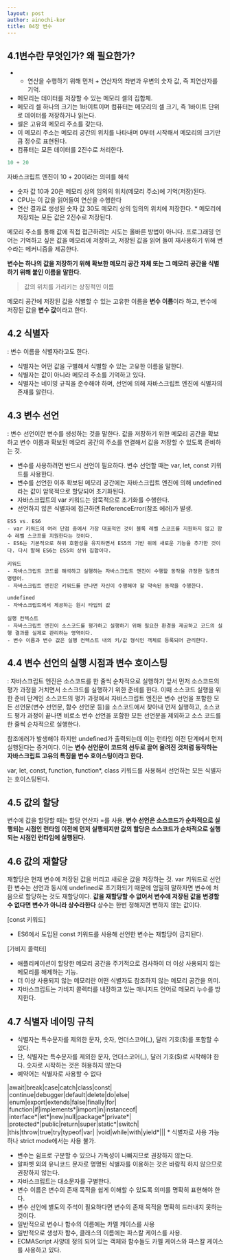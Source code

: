 ```yaml
---
layout: post
author: ainochi-kor
title: 04장 변수
---
```



## 4.1변수란 무엇인가? 왜 필요한가?
- + 연산을 수행하기 위해 먼저 + 연산자의 좌변과 우변의 숫자 값, 즉 피연산자를 기억.
- 메모리는 데이터를 저장할 수 있는 메모리 셀의 집합체.
- 메모리 셀 하나의 크기는 1바이트이며 컴퓨터는 메모리의 셀 크기, 즉 1바이트 단위로 데이터를 저장하거나 읽는다.
- 셀은 고유의 메모리 주소를 갖는다. 
- 이 메모리 주소는 메모리 공간의 위치를 나타내며 0부터 시작해서 메모리의 크기만큼 정수로 표현된다.
- 컴퓨터는 모든 데이터를 2진수로 처리한다. 

```js
10 + 20
```

자바스크립트 엔진이 10 + 20이라는 의미를 해석
- 숫자 값 10과 20은 메모리 상의 임의의 위치(메모리 주소)에 기억(저장)된다.
- CPU는 이 값을 읽어들여 연산을 수행한다
- 연산 결과로 생성된 숫자 값 30도 메모리 상의 임의의 위치에 저장한다.
\* 메모리에 저장되는 모든 값은 2진수로 저장된다.

메모리 주소를 통해 값에 직접 접근하려는 시도는 올바른 방법이 아니다.
프로그래밍 언어는 기억하고 싶은 값을 메모리에 저장하고, 저장된 값을 읽어 들여 재사용하기 위해 변수라는 메커니즘을 제공한다.

**변수는 하나의 값을 저장하기 위해 확보한 메모리 공간 자체 또는 그 메모리 공간을 식별하기 위해 붙인 이름을 말한다.**
> 값의 위치를 가리키는 상징적인 이름

메모리 공간에 저장된 값을 식별할 수 있는 고유한 이름을 **변수 이름**이라 하고, 변수에 저장된 값을 **변수 값**이라고 한다.

## 4.2 식별자
: 변수 이름을 식별자라고도 한다. 
- 식별자는 어떤 값을 구별해서 식별할 수 있는 고유한 이름을 말한다.
- 식별자는 값이 아니라 메모리 주소를 기억하고 있다.
- 식별자는 네이밍 규칙을 준수해야 하며, 선언에 의해 자바스크립트 엔진에 식별자의 존재를 알린다.

## 4.3 변수 선언
: 변수 선언이란 변수를 생성하는 것을 말한다.
값을 저장하기 위한 메모리 공간을 확보하고 변수 이름과 확보된 메모리 공간의 주소를 연결해서 값을 저장할 수 있도록 준비하는 것.
- 변수를 사용하려면 반드시 선언이 필요하다. 변수 선언할 때는 var, let, const 키워드를 사용한다.
- 변수를 선언한 이후 확보된 메모리 공간에는 자바스크립트 엔진에 의해 undefined라는 값이 암묵적으로 할당되어 초기화된다.
- 자바스크립트의 var 키워드는 암묵적으로 초기화를 수행한다.
- 선언하지 않은 식별자에 접근하면 ReferenceError(참조 에러)가 발생.

```
ES5 vs. ES6
- var 키워드의 여러 단점 중에서 가장 대표적인 것이 블록 레벨 스코프를 지원하지 않고 함수 레벨 스코프를 지원한다는 것이다.
- ES6는 기본적으로 하위 호환성을 유지하면서 ES5의 기반 위에 새로운 기능을 추가한 것이다. 다시 말해 ES6는 ES5의 상위 집합이다.

키워드
- 자바스크립트 코드를 해석하고 실행하는 자바스크립트 엔진이 수행할 동작을 규정한 일종의 명령어.
- 자바스크립트 엔진은 키워드를 만나면 자신이 수행해야 할 약속된 동작을 수행한다.

undefined
- 자바스크립트에서 제공하는 원시 타입의 값

실행 컨텍스트
- 자바스크립트 엔진이 소스코드를 평가하고 실행하기 위해 필요한 환경을 제공하고 코드의 실행 결과를 실제로 관리하는 영역이다.
- 변수 이름과 변수 값은 실행 컨텍스트 내의 키/값 형식인 객체로 등록되어 관리한다.
```

## 4.4 변수 선언의 실행 시점과 변수 호이스팅
: 자바스크립트 엔진은 소스코드를 한 줄씩 순차적으로 실행하기 앞서 먼저 소스코드의 평가 과정을 거치면서 소스크드를 실행하기 위한 준비를 한다. 이때 소스코드 실행을 위한 준비 단계인 소스코드의 평가 과정에서 자바스크립트 엔진은 변수 선언을 포함한 모든 선언문(변수 선언문, 함수 선언문 등)을 소스코드에서 찾아내 먼저 실행하고, 소스코드 평가 과정이 끝나면 비로소 변수 선언을 포함한 모든 선언문을 제외하고 소스 코드를 한 줄씩 순차적으로 실행한다.

참조에러가 발생해야 하지만 undefined가 출력되는데 이는 런타임 이전 단계에서 먼저 실행된다는 증거이다. 이는 **변수 선언문이 코드의 선두로 끌어 올려진 것처럼 동작하는 자바스크립트 고유의 특징을 변수 호이스팅이라고 한다.**

var, let, const, function, function*, class 키워드를 사용해서 선언하는 모든 식별자는 호이스팅된다.

## 4.5 값의 할당
변수에 값을 할당할 때는 할당 연산자 =를 사용.
**변수 선언은 소스코드가 순차적으로 실행되는 시점인 런타임 이전에 먼저 실행되지만 값의 할당은 소스코드가 순차적으로 실행되는 시점인 런타임에 실행된다.**

## 4.6 값의 재할당
재할당은 현재 변수에 저장된 값을 버리고 새로운 값을 저장하는 것.
var 키워드로 선언한 변수는 선언과 동시에 undefined로 초기화되기 때문에 엄밀히 말하자면 변수에 처음으로 할당하는 것도 재할당이다.
**값을 재할당할 수 없어서 변수에 저장된 값을 변경할 수 없다면 변수가 아니라 상수라한다**
상수는 한번 정해지면 변하지 않는 값이다.


[const 키워드]
- ES6에서 도입된 const 키워드를 사용해 선언한 변수는 재할당이 금지된다.

[가비지 콜럭터]
- 애플리케이션이 할당한 메모리 공간을 주기적으로 검사하여 더 이상 사용되지 않는 메모리를 해제하는 기능.
- 더 이상 사용되지 않는 메모리란 어떤 식별자도 참조하지 않는 메모리 공간을 의미.
- 자바스크립트는 가비지 콜렉터를 내장하고 있는 매니지드 언어로 메모리 누수를 방지한다.

## 4.7 식별자 네이밍 규칙
- 식별자는 특수문자를 제외한 문자, 숫자, 언더스코어(_), 달러 기호($)를 포함할 수 있다.
- 단, 식별자는 특수문자를 제외한 문자, 언더스코어(_), 달러 기호($)로 시작해야 한다. 숫자로 시작하는 것은 허용하지 않는다
- 예약어는 식별자로 사용할 수 없다

|await|break|case|catch|class|const|
|continue|debugger|default|delete|do|else|
|enum|export|extends|false|finally|for|
|function|if|implements*|import|in|instanceof|
|interface*|let*|new|null|package*|private*|
|protected*|public|return|super|static*|switch|
|this|throw|true|try|typeof|var|
|void|while|with|yield*|||
\* 식별자로 사용 가능하나 strict mode에서는 사용 불가.

- 변수는 쉼표로 구분할 수 있으나 가독성이 나빠지므로 권장하지 않는다.
- 알파벳 외의 유니코드 문자로 명명된 식별자를 이용하는 것은 바람직 하지 않으므로 권장하지 않는다.
- 자바스크립트는 대소문자를 구별한다.
- 변수 이름은 변수의 존재 목적을 쉽게 이해할 수 있도록 의미를 명확히 표현해야 한다.
- 변수 선언에 별도의 주석이 필요하다면 변수의 존재 목적을 명확히 드러내지 못하는 것이다.
- 일반적으로 변수나 함수의 이름에는 카멜 케이스를 사용
- 일반적으로 생성자 함수, 클래스의 이름에는 파스칼 케이스를 사용.
- ECMAScript 사양데 정의 되어 있는 객체와 함수들도 카멜 케이스와 파스칼 케이스를 사용하고 있다.